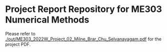 # Project Report Repository for ME303 Numerical Methods

Please refer to [./out/ME303_2022W_Project_02_Milne_Brar_Chu_Selvanayagam.pdf](./out/ME303_2022W_Project_02_Milne_Brar_Chu_Selvanayagam.pdf) for the project PDF.
